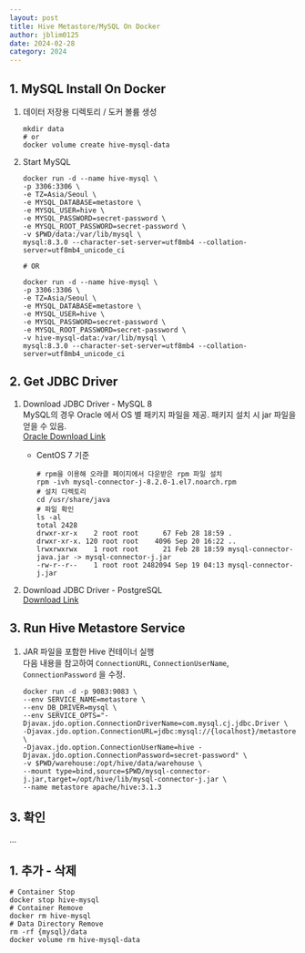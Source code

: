 ```yaml
---
layout: post
title: Hive Metastore/MySQL On Docker
author: jblim0125
date: 2024-02-28
category: 2024
---
```


## 1. MySQL Install On Docker

1. 데이터 저장용 디렉토리 / 도커 볼륨 생성  

    ```shell
    mkdir data
    # or 
    docker volume create hive-mysql-data
    ```

2. Start MySQL

    ```shell
    docker run -d --name hive-mysql \
    -p 3306:3306 \
    -e TZ=Asia/Seoul \
    -e MYSQL_DATABASE=metastore \
    -e MYSQL_USER=hive \
    -e MYSQL_PASSWORD=secret-password \
    -e MYSQL_ROOT_PASSWORD=secret-password \
    -v $PWD/data:/var/lib/mysql \
    mysql:8.3.0 --character-set-server=utf8mb4 --collation-server=utf8mb4_unicode_ci

    # OR

    docker run -d --name hive-mysql \
    -p 3306:3306 \
    -e TZ=Asia/Seoul \
    -e MYSQL_DATABASE=metastore \
    -e MYSQL_USER=hive \
    -e MYSQL_PASSWORD=secret-password \
    -e MYSQL_ROOT_PASSWORD=secret-password \
    -v hive-mysql-data:/var/lib/mysql \
    mysql:8.3.0 --character-set-server=utf8mb4 --collation-server=utf8mb4_unicode_ci
    ```

## 2. Get JDBC Driver

1. Download JDBC Driver - MySQL 8  
    MySQL의 경우 Oracle 에서 OS 별 패키지 파일을 제공.
    패키지 설치 시 jar 파일을 얻을 수 있음.  
    [Oracle Download Link](https://downloads.mysql.com/archives/c-j/)

    - CentOS 7 기준  

        ```shell
        # rpm을 이용해 오라클 페이지에서 다운받은 rpm 파일 설치  
        rpm -ivh mysql-connector-j-8.2.0-1.el7.noarch.rpm
        # 설치 디렉토리 
        cd /usr/share/java
        # 파일 확인 
        ls -al
        total 2428
        drwxr-xr-x    2 root root      67 Feb 28 18:59 .
        drwxr-xr-x. 120 root root    4096 Sep 20 16:22 ..
        lrwxrwxrwx    1 root root      21 Feb 28 18:59 mysql-connector-java.jar -> mysql-connector-j.jar
        -rw-r--r--    1 root root 2482094 Sep 19 04:13 mysql-connector-j.jar
        ```

2. Download JDBC Driver - PostgreSQL  
    [Download Link](https://jdbc.postgresql.org/download/)

## 3. Run Hive Metastore Service

1. JAR 파일을 포함한 Hive 컨테이너 실행  
    다음 내용을 참고하여 `ConnectionURL`, `ConnectionUserName`, `ConnectionPassword` 을 수정.  

    ```shell
    docker run -d -p 9083:9083 \
    --env SERVICE_NAME=metastore \
    --env DB_DRIVER=mysql \
    --env SERVICE_OPTS="-Djavax.jdo.option.ConnectionDriverName=com.mysql.cj.jdbc.Driver \
    -Djavax.jdo.option.ConnectionURL=jdbc:mysql://{localhost}/metastore \
    -Djavax.jdo.option.ConnectionUserName=hive -Djavax.jdo.option.ConnectionPassword=secret-password" \
    -v $PWD/warehouse:/opt/hive/data/warehouse \
    --mount type=bind,source=$PWD/mysql-connector-j.jar,target=/opt/hive/lib/mysql-connector-j.jar \
    --name metastore apache/hive:3.1.3
    ```

## 3. 확인

...

## 1. 추가 - 삭제  

```shell
# Container Stop
docker stop hive-mysql
# Container Remove 
docker rm hive-mysql
# Data Directory Remove 
rm -rf {mysql}/data
docker volume rm hive-mysql-data
```
